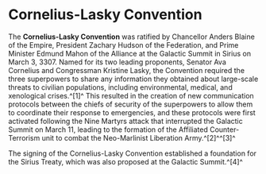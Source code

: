 # Cornelius-Lasky Convention
The **Cornelius-Lasky Convention** was ratified by Chancellor Anders Blaine of the Empire, President Zachary Hudson of the Federation, and Prime Minister Edmund Mahon of the Alliance at the Galactic Summit in Sirius on March 3, 3307. Named for its two leading proponents, Senator Ava Cornelius and Congressman Kristine Lasky, the Convention required the three superpowers to share any information they obtained about large-scale threats to civilian populations, including environmental, medical, and xenological crises.^[1]^ This resulted in the creation of new communication protocols between the chiefs of security of the superpowers to allow them to coordinate their response to emergencies, and these protocols were first activated following the Nine Martyrs attack that interrupted the Galactic Summit on March 11, leading to the formation of the Affiliated Counter-Terrorism unit to combat the Neo-Marlinist Liberation Army.^[2]^^[3]^

The signing of the Cornelius-Lasky Convention established a foundation for the Sirius Treaty, which was also proposed at the Galactic Summit.^[4]^